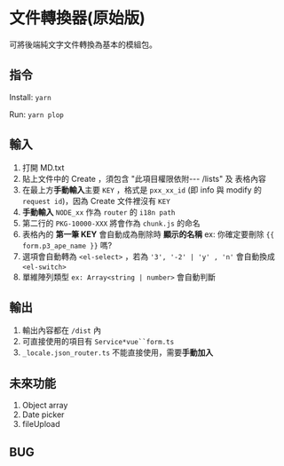 # 文件轉換器(原始版)

可將後端純文字文件轉換為基本的模組包。

## 指令

Install: `yarn`

Run: `yarn plop`

## 輸入

1. 打開 MD.txt
2. 貼上文件中的 Create ，須包含 "此項目權限依附--- /lists" 及 表格內容
3. 在最上方**手動輸入**主要 `KEY` ，格式是 `pxx_xx_id` (即 info 與 modify 的 `request id`)，因為 Create 文件裡沒有 `KEY`
4. **手動輸入** `NODE_xx` 作為 `router` 的 `i18n path`
5. 第二行的 `PKG-10000-XXX` 將會作為 `chunk.js` 的命名
6. 表格內的 **第一筆 KEY** 會自動成為刪除時 **顯示的名稱** ex: 你確定要刪除 `{{ form.p3_ape_name }}` 嗎?
7. 選項會自動轉為 `<el-select>` ，若為 `'3', '-2' | 'y' , 'n'` 會自動換成 `<el-switch>`
8. 單維陣列類型 `ex: Array<string | number>` 會自動判斷

## 輸出

1. 輸出內容都在 `/dist` 內
2. 可直接使用的項目有 `Service*vue``form.ts`
3. `_locale.json_router.ts` 不能直接使用，需要**手動加入**

## 未來功能

1. Object array
2. Date picker
3. fileUpload

## BUG
